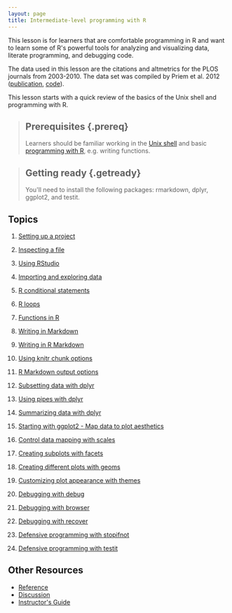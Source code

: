 ```yaml
---
layout: page
title: Intermediate-level programming with R
---
```


This lesson is for learners that are comfortable programming in R and
want to learn some of R's powerful tools for analyzing and
visualizing data, literate programming, and debugging code.

The data used in this lesson are the citations and altmetrics for the
PLOS journals from 2003-2010. The data set was compiled by Priem et
al. 2012 ([publication][priem2012], [code][priem2012code]).

[priem2012]: http://arxiv.org/abs/1203.4745
[priem2012code]: https://github.com/jasonpriem/plos_altmetrics_study

This lesson starts with a quick review of the basics of the Unix shell
and programming with R.

> ## Prerequisites {.prereq}
>
> Learners should be familiar working in the [Unix
> shell][shell-novice] and basic [programming with
> R][r-novice-inflammation], e.g. writing functions.

[shell-novice]: http://swcarpentry.github.io/shell-novice
[r-novice-inflammation]: https://swcarpentry.github.io/r-novice-inflammation/

> ## Getting ready {.getready}
>
> You'll need to install the following packages: rmarkdown, dplyr, ggplot2, and testit.

## Topics

1.  [Setting up a project](01-project-setup.html)
1.  [Inspecting a file](02-inspect-file.html)
1.  [Using RStudio](03-rstudio.html)
1.  [Importing and exploring data](04-import-data.html)
1.  [R conditional statements](05-conditionals.html)
1.  [R loops](06-loops.html)
1.  [Functions in R](07-functions.html)

1.  [Writing in Markdown](08-markdown.html)
1.  [Writing in R Markdown](09-rmarkdown.html)
1.  [Using knitr chunk options](10-knitr-chunks.html)
1.  [R Markdown output options](11-rmarkdown-output.html)

1.  [Subsetting data with dplyr](12-dplyr-subset.html)
1.  [Using pipes with dplyr](13-dplyr-chain.html)
1.  [Summarizing data with dplyr](14-dplyr-summarize.html)

1.  [Starting with ggplot2 - Map data to plot aesthetics](15-ggplot2-aes.html)
1.  [Control data mapping with scales](16-ggplot2-scales.html)
1.  [Creating subplots with facets](17-ggplot2-facets.html)
1.  [Creating different plots with geoms](18-ggplot2-geoms.html)
1.  [Customizing plot appearance with themes](19-ggplot2-themes.html)

1.  [Debugging with debug](20-debug.html)
1.  [Debugging with browser](21-browser.html)
1.  [Debugging with recover](22-recover.html)

1.  [Defensive programming with stopifnot](23-stopifnot.Rmd)
1.  [Defensive programming with testit]()

## Other Resources

*   [Reference](reference.html)
*   [Discussion](discussion.html)
*   [Instructor's Guide](instructors.html)
